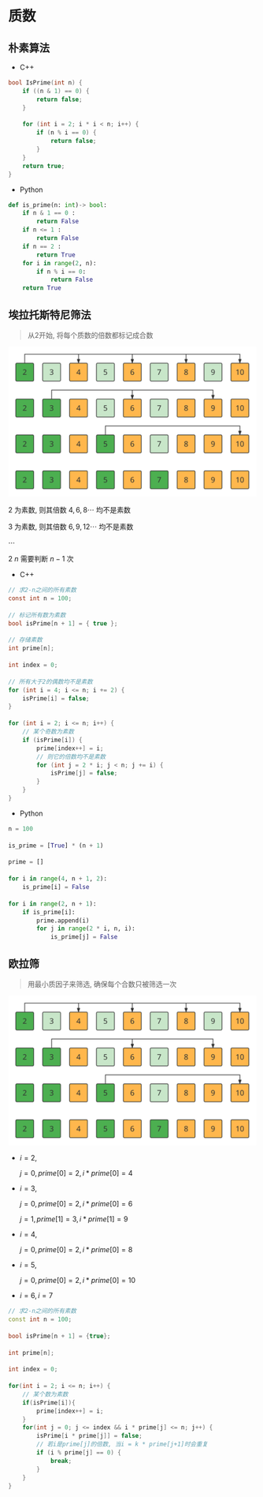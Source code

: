 <!--
 * @Description: 
 * @Version: 1.0
 * @Author: dmjcb
 * @Email:  
 * @Date: 2021-11-24 22:10:39
 * @LastEditors: dmjcb
 * @LastEditTime: 2023-04-17 16:46:26
-->

# 质数

## 朴素算法

- C++
  
```c++
bool IsPrime(int n) {
    if ((n & 1) == 0) {
        return false;
    }

    for (int i = 2; i * i < n; i++) {
        if (n % i == 0) {
            return false;
        }
    }
    return true;
}
```

- Python

```py
def is_prime(n: int)-> bool:
    if n & 1 == 0 :
        return False
    if n <= 1 :
        return False
    if n == 2 :
        return True
    for i in range(2, n):
        if n % i == 0:
            return False
    return True
```

## 埃拉托斯特尼筛法

> 从2开始, 将每个质数的倍数都标记成合数

![](https://raw.githubusercontent.com/dmjcb/SelfImgur/main/2022-4-4-0034.svg)

$2$ 为素数, 则其倍数 $4, 6, 8 \cdots$ 均不是素数

$3$ 为素数, 则其倍数 $6, 9, 12 \cdots$ 均不是素数

$\cdots$

$2~n$ 需要判断 $n-1$ 次

- C++

```c
// 求2-n之间的所有素数
const int n = 100;

// 标记所有数为素数
bool isPrime[n + 1] = { true };

// 存储素数
int prime[n];

int index = 0;

// 所有大于2的偶数均不是素数
for (int i = 4; i <= n; i += 2) {
    isPrime[i] = false;
}

for (int i = 2; i <= n; i++) {
    // 某个奇数为素数
    if (isPrime[i]) {
        prime[index++] = i;
        // 则它的倍数均不是素数
        for (int j = 2 * i; j < n; j += i) {
            isPrime[j] = false;
        }
    }
}
```

- Python

```py
n = 100

is_prime = [True] * (n + 1)

prime = []

for i in range(4, n + 1, 2):
    is_prime[i] = False

for i in range(2, n + 1):
    if is_prime[i]:
        prime.append(i)
        for j in range(2 * i, n, i):
            is_prime[j] = False
```

## 欧拉筛

> 用最小质因子来筛选, 确保每个合数只被筛选一次

![](https://raw.githubusercontent.com/dmjcb/SelfImgur/main/2022-4-4-0034.svg)

- $i = 2$,

    $j = 0, prime[0] = 2, i * prime[0] = 4$

- $i = 3$, 

    $j = 0, prime[0] = 2, i * prime[0] = 6$

    $j = 1, prime[1] = 3, i * prime[1] = 9$

- $i = 4$, 

    $j = 0, prime[0] = 2, i * prime[0] = 8$

- $i = 5$, 

    $j = 0, prime[0] = 2, i * prime[0] = 10$

- $i = 6, i = 7$

```c++
// 求2-n之间的所有素数
const int n = 100;

bool isPrime[n + 1] = {true};

int prime[n];

int index = 0;

for(int i = 2; i <= n; i++) {
    // 某个数为素数
    if(isPrime[i]){
        prime[index++] = i;
    }
    for(int j = 0; j <= index && i * prime[j] <= n; j++) {
        isPrime[i * prime[j]] = false;
        // 若i是prime[j]的倍数, 当i = k * prime[j+1]时会重复
        if (i % prime[j] == 0) {
            break;
        }
    }
}
```
